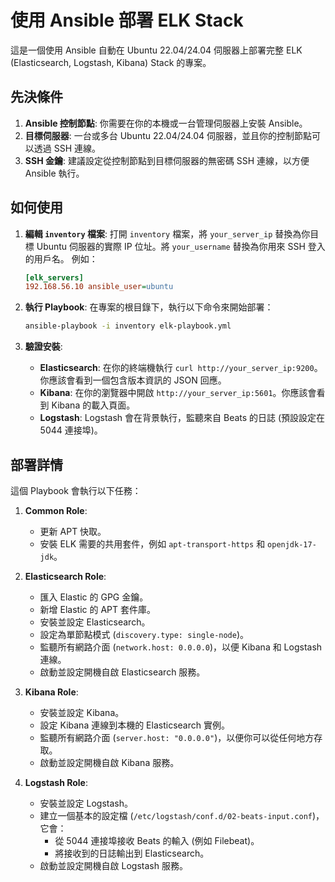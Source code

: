 # 使用 Ansible 部署 ELK Stack

這是一個使用 Ansible 自動在 Ubuntu 22.04/24.04 伺服器上部署完整 ELK (Elasticsearch, Logstash, Kibana) Stack 的專案。

## 先決條件

1.  **Ansible 控制節點**: 你需要在你的本機或一台管理伺服器上安裝 Ansible。
2.  **目標伺服器**: 一台或多台 Ubuntu 22.04/24.04 伺服器，並且你的控制節點可以透過 SSH 連線。
3.  **SSH 金鑰**: 建議設定從控制節點到目標伺服器的無密碼 SSH 連線，以方便 Ansible 執行。

## 如何使用

1.  **編輯 `inventory` 檔案**:
    打開 `inventory` 檔案，將 `your_server_ip` 替換為你目標 Ubuntu 伺服器的實際 IP 位址。將 `your_username` 替換為你用來 SSH 登入的用戶名。
    例如：
    ```ini
    [elk_servers]
    192.168.56.10 ansible_user=ubuntu
    ```

2.  **執行 Playbook**:
    在專案的根目錄下，執行以下命令來開始部署：
    ```bash
    ansible-playbook -i inventory elk-playbook.yml
    ```

3.  **驗證安裝**:
    *   **Elasticsearch**: 在你的終端機執行 `curl http://your_server_ip:9200`。你應該會看到一個包含版本資訊的 JSON 回應。
    *   **Kibana**: 在你的瀏覽器中開啟 `http://your_server_ip:5601`。你應該會看到 Kibana 的載入頁面。
    *   **Logstash**: Logstash 會在背景執行，監聽來自 Beats 的日誌 (預設設定在 5044 連接埠)。

## 部署詳情

這個 Playbook 會執行以下任務：

1.  **Common Role**:
    *   更新 APT 快取。
    *   安裝 ELK 需要的共用套件，例如 `apt-transport-https` 和 `openjdk-17-jdk`。

2.  **Elasticsearch Role**:
    *   匯入 Elastic 的 GPG 金鑰。
    *   新增 Elastic 的 APT 套件庫。
    *   安裝並設定 Elasticsearch。
    *   設定為單節點模式 (`discovery.type: single-node`)。
    *   監聽所有網路介面 (`network.host: 0.0.0.0`)，以便 Kibana 和 Logstash 連線。
    *   啟動並設定開機自啟 Elasticsearch 服務。

3.  **Kibana Role**:
    *   安裝並設定 Kibana。
    *   設定 Kibana 連線到本機的 Elasticsearch 實例。
    *   監聽所有網路介面 (`server.host: "0.0.0.0"`)，以便你可以從任何地方存取。
    *   啟動並設定開機自啟 Kibana 服務。

4.  **Logstash Role**:
    *   安裝並設定 Logstash。
    *   建立一個基本的設定檔 (`/etc/logstash/conf.d/02-beats-input.conf`)，它會：
        *   從 5044 連接埠接收 Beats 的輸入 (例如 Filebeat)。
        *   將接收到的日誌輸出到 Elasticsearch。
    *   啟動並設定開機自啟 Logstash 服務。
